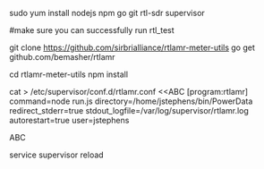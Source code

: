 

sudo yum install nodejs npm go git rtl-sdr supervisor

#make sure you can successfully run rtl_test

git clone https://github.com/sirbrialliance/rtlamr-meter-utils
go get github.com/bemasher/rtlamr

cd rtlamr-meter-utils
npm install


cat > /etc/supervisor/conf.d/rtlamr.conf <<ABC
[program:rtlamr]
command=node run.js
directory=/home/jstephens/bin/PowerData
redirect_stderr=true
stdout_logfile=/var/log/supervisor/rtlamr.log
autorestart=true
user=jstephens

ABC

service supervisor reload

